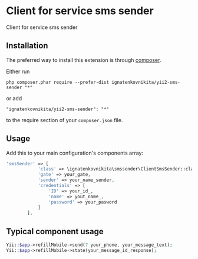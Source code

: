 Client for service sms sender
=============================
Client for service sms sender

Installation
------------

The preferred way to install this extension is through [composer](http://getcomposer.org/download/).

Either run

```
php composer.phar require --prefer-dist ignatenkovnikita/yii2-sms-sender "*"
```

or add

```
"ignatenkovnikita/yii2-sms-sender": "*"
```

to the require section of your `composer.json` file.


Usage
-----

Add this to your main configuration's components array:

```php
'smsSender' => [
            'class' => \ignatenkovnikita\smssender\ClientSmsSender::className(),
            'gate' => your_gate,
            'sender' => your_name_sender,
            'credentials' => [
                'ID' => your_id_,
                'name' => yout_name_,
                'password' => your_pasword
            ]
        ],
```
Typical component usage
-----------------------
```php
Yii::$app->refillMobile->send(7 your_phone, your_message_text);
Yii::$app->refillMobile->state(your_message_id_response);
```